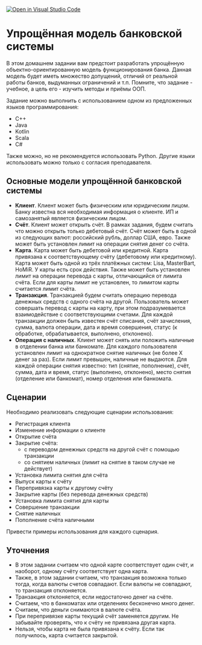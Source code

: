 [![Open in Visual Studio Code](https://classroom.github.com/assets/open-in-vscode-f059dc9a6f8d3a56e377f745f24479a46679e63a5d9fe6f495e02850cd0d8118.svg)](https://classroom.github.com/online_ide?assignment_repo_id=7234564&assignment_repo_type=AssignmentRepo)
# Упрощённая модель банковской системы

В этом домашнем задании вам предстоит разработать упрощённую 
объектно-ориентированную модель функционирования банка.
Данная модель будет иметь множество допущений, отличий от реальной работы банков,
выдуманных ограничений и т.п. Помните, что задание - учебное,
а цель его - изучить методы и приёмы ООП.

Задание можно выполнить с использованием одном из предложенных 
языков программирования:

- C++
- Java
- Kotlin
- Scala
- C#

Также можно, но не рекомендуется использовать Python.
Другие языки использовать можно только с согласия преподавателя.

## Основные модели упрощённой банковской системы

- **Клиент**. Клиент может быть физическим или юридическим лицом.
Банку известна вся необходимая информация о клиенте. ИП и самозанятый является
физическим лицом. 
- **Счёт**. Клиент может открыть счёт. В рамках задания, будем считать что
можно открыть только дебетовый счёт. Счёт может быть в одной из следующих валют: 
российский рубль, доллар США, евро. Также может быть установлен лимит на операции 
снятия денег со счёта.
- **Карта**. Карта может быть дебетовой или кредитной. Карта привязана к соответствующему
счёту (дебетовому или кредитному). Карта может быть одной из трёх платёжных систем:
Lisa, MasterBart, HoMiR. У карты есть срок действия. Также может быть установлен
лимит на операции перевода с карты, отличающийся от лимита счёта. Если для карты
лимит не установлен, то лимитом карты считается лимит счёта.
- **Транзакция**. Транзакцией будем считать операцию перевода денежных средств
с одного счёта на другой. Пользователь может совершать перевод с карты на карту,
при этом подразумевается взаимодействие с соответствующими счетами. Для каждой
транзакции должен быть известен счёт списания, счёт зачисления, сумма, 
валюта операции, дата и время совершения, статус (к обработке, обрабатывается, 
выполнено, отклонено).
- **Операция с наличных**. Клиент может снять или положить наличные в отделении
банка или банкомате. Для каждого пользователя установлен лимит на однократное 
снятие наличных (не более X денег за раз). Если лимит превышен, наличные 
не выдаются. Для каждой операции снятия известно: тип (снятие, пополнение), счёт, 
сумма, дата и время, статус (выполнено, отклонено), место снятия 
(отделение или банкомат), номер отделения или банкомата. 

## Сценарии

Необходимо реализовать следующие сценарии использования:

- Регистрация клиента
- Изменение информации о клиенте
- Открытие счёта
- Закрытие счёта:
  - с переводом денежных средств на другой счёт с помощью транзакции
  - со снятием наличных (лимит на снятие в таком случае не действует)
- Установка лимита снятия для счёта
- Выпуск карты к счёту
- Перепривязка карты к другому счёту
- Закрытие карты (без перевода денежных средств)
- Установка лимита снятия для карты
- Совершение транзакции
- Снятие наличных
- Пополнение счёта наличными

Привести примеры использования для каждого сценария.

## Уточнения
- В этом задании считаем что одной карте соответствует один счёт, и наоборот,
одному счёту соответствует одна карта.
- Также, в этом задании считаем, что транзакция возможна только тогда, когда 
валюты счетов совпадают. Если валюты не совпадают, то транзакция отклоняется.
- Транзакция отклоняется, если недостаточно денег на счёте.
- Считаем, что в банкоматах или отделениях бесконечно много денег.
- Считаем, что деньги снимаются в валюте счёта.
- При перепривязке карты текущий счёт заменяется другим. Не забывайте проверять,
что к счёту не привязана другая карта.
- Нельзя, чтобы карта не была привязана к счёту. Если так получилось, карта 
считается закрытой.
